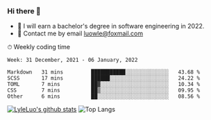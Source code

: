 ### Hi there 👋
<!--I have been a GitHub member for [![Years Badge](https://badges.pufler.dev/years/LyleLuo)](https://badges.pufler.dev)-->
- 🌱 I will earn a bachelor's degree in software engineering in 2022.
- 💬 Contact me by email luowle@foxmail.com
<!--
**LyleLuo/LyleLuo** is a ✨ _special_ ✨ repository because its `README.md` (this file) appears on your GitHub profile.

Here are some ideas to get you started:
- 👯 I’m looking to collaborate on ...
- 🤔 I’m looking for help with ...
- 📫 How to reach me: ...
- 😄 Pronouns: ...
- ⚡ Fun fact: ...
-->

<!--💻 Coding Activity Logging

[![Commits Badge](https://badges.pufler.dev/commits/weekly/LyleLuo)](https://badges.pufler.dev)-->

⏱ Weekly coding time

<!--START_SECTION:waka-->
```text
Week: 31 December, 2021 - 06 January, 2022

Markdown   31 mins         ███████████░░░░░░░░░░░░░░   43.68 % 
SCSS       17 mins         ██████░░░░░░░░░░░░░░░░░░░   24.22 % 
TOML       7 mins          ██▓░░░░░░░░░░░░░░░░░░░░░░   10.34 % 
CSS        7 mins          ██▒░░░░░░░░░░░░░░░░░░░░░░   09.95 % 
Other      6 mins          ██░░░░░░░░░░░░░░░░░░░░░░░   08.56 % 
```
<!--END_SECTION:waka-->

[![LyleLuo's github stats](https://github-readme-stats.vercel.app/api?username=LyleLuo&count_private=true&show_icons=true&hide=issues&hide_border=true)](https://github.com/anuraghazra/github-readme-stats)
![Top Langs](https://github-readme-stats.vercel.app/api/top-langs/?username=LyleLuo&layout=compact&hide_border=true) 
<!--[![LyleLuo's wakatime stats](https://github-readme-stats.vercel.app/api/wakatime?username=luowle)](https://github.com/anuraghazra/github-readme-stats)-->
